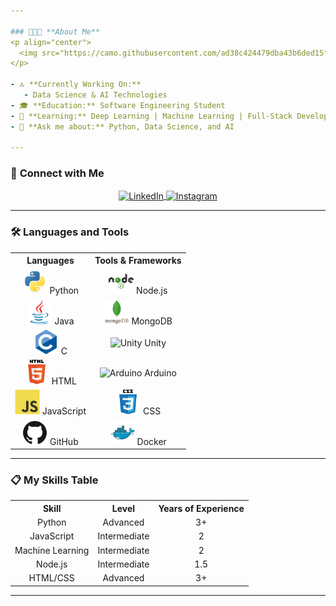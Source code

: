 ```yaml
---

### 🧑🏽‍💻 **About Me**
<p align="center">
  <img src="https://camo.githubusercontent.com/ad38c424479dba43b6ded15fecfde6b53cf9fcd6ff3dc7715d5bcb43f8bbefb8/68747470733a2f2f6d656469612e67697068792e636f6d2f6d656469612f57556c706c634d704f43456d5447427442572f67697068792e676966" alt="I am a Software Engineering Student GIF" />
</p>

- 🔝 **Currently Working On:**  
   - Data Science & AI Technologies  
- 🎓 **Education:** Software Engineering Student  
- 🌱 **Learning:** Deep Learning | Machine Learning | Full-Stack Development  
- 💬 **Ask me about:** Python, Data Science, and AI  

---
```


### 🚀 **Connect with Me**  
<p align="center">
  <a href="https://linkedin.com/in/emircanbacanak/" target="blank">
    <img align="center" src="https://img.shields.io/badge/LinkedIn-Emir%20Can%20Bacanak-blue?style=flat-square&logo=linkedin&logoColor=white" alt="LinkedIn" />
  </a>
  <a href="https://www.instagram.com/emirbcnk/" target="blank">
    <img align="center" src="https://img.shields.io/badge/Instagram-@emirbcnk-ff69b4?style=flat-square&logo=instagram&logoColor=white" alt="Instagram" />
  </a>
</p>

---

### 🛠️ **Languages and Tools**

<p align="center">
<table align="center">
  <tr>
    <th>Languages</th>
    <th>Tools & Frameworks</th>
  </tr>
  <tr>
    <td align="center">
      <img src="https://raw.githubusercontent.com/devicons/devicon/master/icons/python/python-original.svg" alt="Python" width="40" height="40"/> Python
    </td>
    <td align="center">
      <img src="https://raw.githubusercontent.com/devicons/devicon/master/icons/nodejs/nodejs-original-wordmark.svg" alt="Node.js" width="40" height="40"/> Node.js
    </td>
  </tr>
  <tr>
    <td align="center">
      <img src="https://raw.githubusercontent.com/devicons/devicon/master/icons/java/java-original.svg" alt="Java" width="40" height="40"/> Java
    </td>
    <td align="center">
      <img src="https://raw.githubusercontent.com/devicons/devicon/master/icons/mongodb/mongodb-original-wordmark.svg" alt="MongoDB" width="40" height="40"/> MongoDB
    </td>
  </tr>
  <tr>
    <td align="center">
      <img src="https://raw.githubusercontent.com/devicons/devicon/master/icons/c/c-original.svg" alt="C" width="40" height="40"/> C
    </td>
    <td align="center">
      <img src="https://www.vectorlogo.zone/logos/unity3d/unity3d-icon.svg" alt="Unity" width="40" height="40"/> Unity
    </td>
  </tr>
  <tr>
    <td align="center">
      <img src="https://raw.githubusercontent.com/devicons/devicon/master/icons/html5/html5-original-wordmark.svg" alt="HTML" width="40" height="40"/> HTML
    </td>
    <td align="center">
      <img src="https://cdn.worldvectorlogo.com/logos/arduino-1.svg" alt="Arduino" width="40" height="40"/> Arduino
    </td>
  </tr>
  <tr>
    <td align="center">
      <img src="https://raw.githubusercontent.com/devicons/devicon/master/icons/javascript/javascript-original.svg" alt="JavaScript" width="40" height="40"/> JavaScript
    </td>
    <td align="center">
      <img src="https://raw.githubusercontent.com/devicons/devicon/master/icons/css3/css3-original-wordmark.svg" alt="CSS" width="40" height="40"/> CSS
    </td>
  </tr>
  <tr>
    <td align="center">
      <img src="https://raw.githubusercontent.com/devicons/devicon/master/icons/github/github-original.svg" alt="GitHub" width="40" height="40"/> GitHub
    </td>
    <td align="center">
      <img src="https://raw.githubusercontent.com/devicons/devicon/master/icons/docker/docker-original.svg" alt="Docker" width="40" height="40"/> Docker
    </td>
  </tr>
</table>
</p>

---

### 📋 **My Skills Table**
<p align="center">
<table align="center">
  <tr>
    <th>Skill</th>
    <th>Level</th>
    <th>Years of Experience</th>
  </tr>
  <tr>
    <td align="center">Python</td>
    <td align="center">Advanced</td>
    <td align="center">3+</td>
  </tr>
  <tr>
    <td align="center">JavaScript</td>
    <td align="center">Intermediate</td>
    <td align="center">2</td>
  </tr>
  <tr>
    <td align="center">Machine Learning</td>
    <td align="center">Intermediate</td>
    <td align="center">2</td>
  </tr>
  <tr>
    <td align="center">Node.js</td>
    <td align="center">Intermediate</td>
    <td align="center">1.5</td>
  </tr>
  <tr>
    <td align="center">HTML/CSS</td>
    <td align="center">Advanced</td>
    <td align="center">3+</td>
  </tr>
</table>
</p>

---
